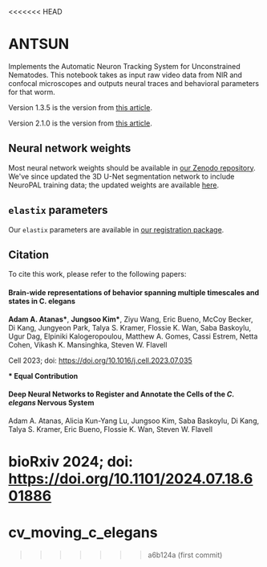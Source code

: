 <<<<<<< HEAD
# ANTSUN

Implements the Automatic Neuron Tracking System for Unconstrained Nematodes. This notebook takes as input raw video data from NIR and confocal microscopes and outputs neural traces and behavioral parameters for that worm.

Version 1.3.5 is the version from [this article](https://github.com/flavell-lab/AtanasKim-Cell2023/tree/main#citation).

Version 2.1.0 is the version from [this article](https://doi.org/10.1101/2024.07.18.601886).

## Neural network weights

Most neural network weights should be available in [our Zenodo repository](https://zenodo.org/records/8185377). We've since updated the 3D U-Net segmentation network to include NeuroPAL training data; the updated weights are available [here](https://www.dropbox.com/scl/fo/zn530f0lnw9p8wqssqfwq/h?rlkey=01izs13oa9ef4hdw9ielhaqcx&dl=0).

## `elastix` parameters

Our `elastix` parameters are available in [our registration package](https://github.com/flavell-lab/RegistrationGraph.jl/tree/master/params).


## Citation

To cite this work, please refer to the following papers:

#### Brain-wide representations of behavior spanning multiple timescales and states in C. elegans
**Adam A. Atanas\***, **Jungsoo Kim\***, Ziyu Wang, Eric Bueno, McCoy Becker, Di Kang, 
Jungyeon Park, Talya S. Kramer, Flossie K. Wan, Saba Baskoylu, Ugur Dag,  Elpiniki Kalogeropoulou,
Matthew A. Gomes, Cassi Estrem, Netta Cohen, Vikash K. Mansinghka, Steven W. Flavell

Cell 2023; doi: https://doi.org/10.1016/j.cell.2023.07.035

**\* Equal Contribution**

#### Deep Neural Networks to Register and Annotate the Cells of the *C. elegans* Nervous System
Adam A. Atanas, Alicia Kun-Yang Lu, Jungsoo Kim, Saba Baskoylu, Di Kang, Talya S. Kramer, Eric Bueno, Flossie K. Wan, Steven W. Flavell

bioRxiv 2024; doi: https://doi.org/10.1101/2024.07.18.601886
=======
# cv_moving_c_elegans
>>>>>>> a6b124a (first commit)
